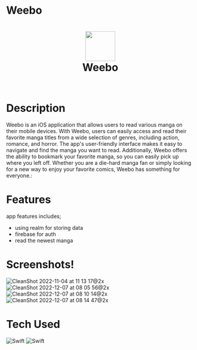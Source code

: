 # Weebo
<div align="center">
      <h1> <img src="https://github.com/farisarie/Weebo/blob/main/Weebo/Assets.xcassets/logo.imageset/logo.png" width="80px"><br/>Weebo</h1>
     </div>
<p align="center"> <a href="https://twitter.com/farisariep" target="_blank"><img alt="" src="https://img.shields.io/badge/Twitter-1DA1F2?style=normal&logo=twitter&logoColor=white" style="vertical-align:center" /></a> <a href="https://www.linkedin.com/in/farisarie/" target="_blank"><img alt="" src="https://img.shields.io/badge/LinkedIn-0077B5?style=normal&logo=linkedin&logoColor=white" style="vertical-align:center" /></a> </p>

# Description
Weebo is an iOS application that allows users to read various manga on their mobile devices. With Weebo, users can easily access and read their favorite manga titles from a wide selection of genres, including action, romance, and horror. The app's user-friendly interface makes it easy to navigate and find the manga you want to read. Additionally, Weebo offers the ability to bookmark your favorite manga, so you can easily pick up where you left off. Whether you are a die-hard manga fan or simply looking for a new way to enjoy your favorite comics, Weebo has something for everyone.:

# Features
app features includes;
- using realm for storing data
- firebase for auth
- read the newest manga 

# Screenshots!
![CleanShot 2022-11-04 at 11 13 17@2x](https://user-images.githubusercontent.com/79908524/199886710-bd305cb3-d05c-4cba-845e-79ee41920101.png)
![CleanShot 2022-12-07 at 08 05 56@2x](https://user-images.githubusercontent.com/79908524/206062514-52a05522-5bd2-4882-9c71-a48d9df44767.png)
![CleanShot 2022-12-07 at 08 10 14@2x](https://user-images.githubusercontent.com/79908524/206062986-e6a2bfbc-d8ac-470f-a3ae-cc5d1970b136.png)
![CleanShot 2022-12-07 at 08 14 47@2x](https://user-images.githubusercontent.com/79908524/206063567-d0059048-8002-4713-9182-737470746499.png)



# Tech Used
 ![Swift](https://img.shields.io/badge/swift-F54A2A?style=for-the-badge&logo=swift&logoColor=white)
 ![Swift](https://img.shields.io/badge/UIKit-F54A2A?style=for-the-badge&logo=swift&logoColor=white)



 

